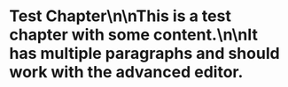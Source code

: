 # Test Chapter\n\nThis is a test chapter with some content.\n\nIt has multiple paragraphs and should work with the advanced editor.

